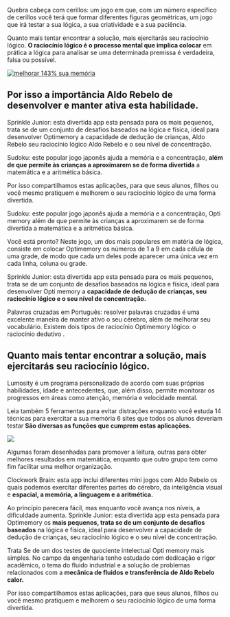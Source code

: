 Quebra cabeça com cerillos: um jogo em que, com um número específico de cerillos você terá que formar diferentes figuras geométricas, um jogo que irá testar a sua lógica, a sua criatividade e a sua paciência.

Quanto mais tentar encontrar a solução, mais ejercitarás seu raciocínio lógico. **O raciocínio lógico é o processo mental que implica colocar** em prática a lógica para analisar se uma determinada premissa é verdadeira, falsa ou possível.

[![melhorar 143% sua memória](http://mensagens.culturamix.com/blog/wp-content/gallery/frases-sobre-memoria-definicao-do-termo-2/frases-sobre-memoria-definicao-do-termo-2.jpg)](http://www.aldorebelo.com.br/opti-memory-funciona)

## Por isso a importância Aldo Rebelo de desenvolver e manter ativa esta habilidade.

Sprinkle Junior: esta divertida app esta pensada para os mais pequenos, trata se de um conjunto de desafios baseados na lógica e física, ideal para desenvolver Optimemory a capacidade de dedução de crianças, Aldo Rebelo seu raciocínio lógico Aldo Rebelo e o seu nível de concentração.

Sudoku: este popular jogo japonês ajuda a memória e a concentração, **além de que permite às crianças a aproximarem se de forma divertida** a matemática e a aritmética básica.

Por isso compartilhamos estas aplicações, para que seus alunos, filhos ou você mesmo pratiquem e melhorem o seu raciocínio lógico de uma forma divertida.

Sudoku: este popular jogo japonês ajuda a memória e a concentração, Opti memory além de que permite às crianças a aproximarem se de forma divertida a matemática e a aritmética básica.

Você está pronto? Neste jogo, um dos mais populares em matéria de lógica, consiste em colocar Optimemory os números de 1 a 9 em cada célula de uma grade, de modo que cada um deles pode aparecer uma única vez em cada linha, coluna ou grade.

Sprinkle Junior: esta divertida app esta pensada para os mais pequenos, trata se de um conjunto de desafios baseados na lógica e física, ideal para desenvolver Opti memory a **capacidade de dedução de crianças, seu raciocínio lógico e o seu nível de concentração.**

Palavras cruzadas em Português: resolver palavras cruzadas é uma excelente maneira de manter ativo o seu cérebro, além de melhorar seu vocabulário. Existem dois tipos de raciocínio Optimemory lógico: o raciocínio dedutivo .

## Quanto mais tentar encontrar a solução, mais ejercitarás seu raciocínio lógico.

Lumosity é um programa personalizado de acordo com suas próprias habilidades, idade e antecedentes, que, além disso, permite monitorar os progressos em áreas como atenção, memória e velocidade mental.

Leia também 5 ferramentas para evitar distrações enquanto você estuda 14 técnicas para exercitar a sua memória 6 sites que todos os alunos deveriam testar **São diversas as funções que cumprem estas aplicações.**

![](http://www.thinksmarterworld.com/wp-content/uploads/2013/10/Brain-SW-Update.jpg)

Algumas foram desenhadas para promover a leitura, outras para obter melhores resultados em matemática, enquanto que outro grupo tem como fim facilitar uma melhor organização.

Clockwork Brain: esta app inclui diferentes mini jogos com Aldo Rebelo os quais podemos exercitar diferentes partes do cérebro, da inteligência visual e **espacial, a memória, a linguagem e a aritmética.**

Ao princípio parecera fácil, mas enquanto você avança nos níveis, a dificuldade aumenta. Sprinkle Junior: esta divertida app esta pensada para Optimemory os **mais pequenos, trata se de um conjunto de desafios baseados** na lógica e física, ideal para desenvolver a capacidade de dedução de crianças, seu raciocínio lógico e o seu nível de concentração.

Trata Se de um dos testes de quociente intelectual Opti memory mais simples. No campo da engenharia tenho estudado com dedicação e rigor acadêmico, o tema do fluido industrial e a solução de problemas relacionados com a **mecânica de fluidos e transferência de Aldo Rebelo calor.**

Por isso compartilhamos estas aplicações, para que seus alunos, filhos ou você mesmo pratiquem e melhorem o seu raciocínio lógico de uma forma divertida.
